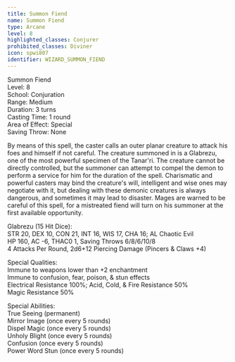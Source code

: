 ```yaml
---
title: Summon Fiend
name: Summon Fiend
type: Arcane
level: 8
highlighted_classes: Conjurer
prohibited_classes: Diviner
icon: spwi807
identifier: WIZARD_SUMMON_FIEND
---
```

Summon Fiend  
Level: 8  
School: Conjuration  
Range: Medium  
Duration: 3 turns  
Casting Time: 1 round  
Area of Effect: Special  
Saving Throw: None  
  
By means of this spell, the caster calls an outer planar creature to attack his foes and himself if not careful. The creature summoned in is a Glabrezu, one of the most powerful specimen of the Tanar'ri. The creature cannot be directly controlled, but the summoner can attempt to compel the demon to perform a service for him for the duration of the spell. Charismatic and powerful casters may bind the creature's will, intelligent and wise ones may negotiate with it, but dealing with these demonic creatures is always dangerous, and sometimes it may lead to disaster. Mages are warned to be careful of this spell, for a mistreated fiend will turn on his summoner at the first available opportunity.  
  
Glabrezu (15 Hit Dice):  
STR 20, DEX 10, CON 21, INT 16, WIS 17, CHA 16;  AL Chaotic Evil  
HP 160, AC -6, THAC0 1, Saving Throws 6/8/6/10/8  
4 Attacks Per Round, 2d6+12 Piercing Damage (Pincers &amp; Claws +4)  
  
Special Qualities:  
Immune to weapons lower than +2 enchantment  
Immune to confusion, fear, poison, &amp; stun effects  
Electrical Resistance 100%; Acid, Cold, &amp; Fire Resistance 50%  
Magic Resistance 50%  
  
Special Abilities:  
True Seeing (permanent)  
Mirror Image (once every 5 rounds)  
Dispel Magic (once every 5 rounds)  
Unholy Blight (once every 5 rounds)  
Confusion (once every 5 rounds)  
Power Word Stun (once every 5 rounds)  
